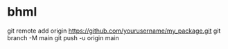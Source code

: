 # bhml
git remote add origin https://github.com/yourusername/my_package.git git branch -M main git push -u origin main
